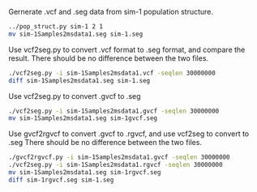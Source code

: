 Gernerate .vcf and .seg data from sim-1 population structure.
```bash
../pop_struct.py sim-1 2 1
mv sim-1Samples2msdata1.seg sim-1.seg
```
Use vcf2seg.py to convert .vcf format to .seg format, and compare the result. There should be no difference between the two files.
```bash
./vcf2seg.py -i sim-1Samples2msdata1.vcf -seqlen 30000000
diff sim-1Samples2msdata1.seg sim-1.seg
```
Use vcf2seg.py to convert .gvcf to .seg
```bash
./vcf2seg.py -i sim-1Samples2msdata1.gvcf -seqlen 30000000
mv sim-1Samples2msdata1.seg sim-1gvcf.seg
```
Use gvcf2rgvcf to convert .gvcf to .rgvcf, and use vcf2seg to convert to .seg
There should be no difference between the two files.
```bash
./gvcf2rgvcf.py -i sim-1Samples2msdata1.gvcf -seqlen 30000000
./vcf2seg.py -i sim-1Samples2msdata1.rgvcf -seqlen 30000000
mv sim-1Samples2msdata1.seg sim-1rgvcf.seg
diff sim-1rgvcf.seg sim-1.seg
```
